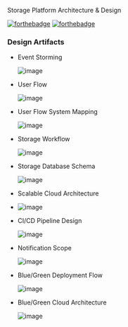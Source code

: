 Storage Platform Architecture & Design

[![forthebadge](https://forthebadge.com/images/badges/made-with-markdown.svg)](https://forthebadge.com)
[![forthebadge](http://forthebadge.com/images/badges/built-with-love.svg)](http://forthebadge.com)

### Design Artifacts

- Event Storming

  ![image](images/event-storming.png)

- User Flow

  ![image](images/user-flow.png)

- User Flow System Mapping

  ![image](images/userflow-mapping.png)

- Storage Workflow

  ![image](images/storage-workflow.png)

- Storage Database Schema

  ![image](images/storage-database-schema.png)

- Scalable Cloud Architecture
- 
  ![image](images/scalable-architecture.png)

- CI/CD Pipeline Design

  ![image](images/cicd_pipeline.png)

- Notification Scope

  ![image](images/notification-scope.png)
  
- Blue/Green Deployment Flow

  ![image](images/blue-green-deployment-flow.png)

- Blue/Green Cloud Architecture

  ![image](images/blue-green-architecture.png)
